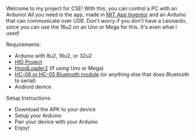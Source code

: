 Welcome to my project for CSE! With this, you can control a PC with an Arduino! All you need is the app, made in [MIT App Inventor](http://ai2.appinventor.mit.edu) and an Arduino that can communicate over USB. Don't worry if you don't have a Leonardo, since you can use the 16u2 on an Uno or Mega for this. It's even what I used!

Requirements:
* Arduino with 8u2, 16u2, or 32u2
* [HID Project](https://github.com/NicoHood/HID)
* [HoodLoader2](https://github.com/NicoHood/HoodLoader2) (If using Uno or Mega)
* [HC-06 or HC-05 Bluetooth module](http://www.aliexpress.com/wholesale?catId=0&initiative_id=AS_20151116112408&SearchText=arduino+bluetooth) (or anything else that does Bluetooth to serial)
* Android device

Setup Instructions:
* Download the APK to your device
* Setup your Arduino
* Pair your device with your Arduino
* Enjoy!
